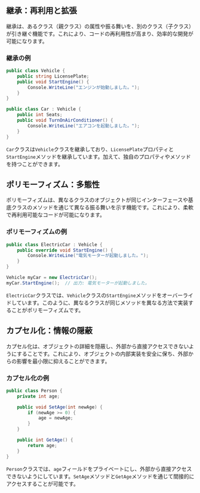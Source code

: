 ## 継承：再利用と拡張
継承は、あるクラス（親クラス）の属性や振る舞いを、別のクラス（子クラス）が引き継ぐ機能です。これにより、コードの再利用性が高まり、効率的な開発が可能になります。

### 継承の例
```csharp
public class Vehicle {
    public string LicensePlate;
    public void StartEngine() {
        Console.WriteLine("エンジンが始動しました。");
    }
}

public class Car : Vehicle {
    public int Seats;
    public void TurnOnAirConditioner() {
        Console.WriteLine("エアコンを起動しました。");
    }
}
```
`Car`クラスは`Vehicle`クラスを継承しており、`LicensePlate`プロパティと`StartEngine`メソッドを継承しています。加えて、独自のプロパティやメソッドを持つことができます。

## ポリモーフィズム：多態性
ポリモーフィズムは、異なるクラスのオブジェクトが同じインターフェースや基底クラスのメソッドを通じて異なる振る舞いを示す機能です。これにより、柔軟で再利用可能なコードが可能になります。

### ポリモーフィズムの例
```csharp
public class ElectricCar : Vehicle {
    public override void StartEngine() {
        Console.WriteLine("電気モーターが起動しました。");
    }
}

Vehicle myCar = new ElectricCar();
myCar.StartEngine();  // 出力: 電気モーターが起動しました。
```
`ElectricCar`クラスでは、`Vehicle`クラスの`StartEngine`メソッドをオーバーライドしています。このように、異なるクラスが同じメソッドを異なる方法で実装することがポリモーフィズムです。

## カプセル化：情報の隠蔽
カプセル化は、オブジェクトの詳細を隠蔽し、外部から直接アクセスできないようにすることです。これにより、オブジェクトの内部実装を安全に保ち、外部からの影響を最小限に抑えることができます。

### カプセル化の例
```csharp
public class Person {
    private int age;

    public void SetAge(int newAge) {
        if (newAge >= 0) {
            age = newAge;
        }
    }

    public int GetAge() {
        return age;
    }
}
```
`Person`クラスでは、`age`フィールドをプライベートにし、外部から直接アクセスできないようにしています。`SetAge`メソッドと`GetAge`メソッドを通じて間接的にアクセスすることが可能です。